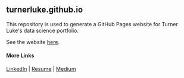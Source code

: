 ## turnerluke.github.io

This repository is used to generate a GitHub Pages website for Turner Luke's data science portfolio.

See the website [here](https://turnerluke.github.io/).

#### More Links

[LinkedIn](https://www.linkedin.com/in/turnermluke/)
|
[Resume](https://github.com/turnerluke/turnerluke/blob/main/Turner%20Luke%20Resume.pdf)
|
[Medium](https://medium.com/@turnermluke)
